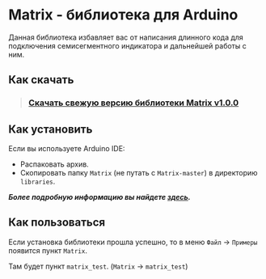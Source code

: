 Matrix - библиотека для Arduino
=====================
Данная библиотека избавляет вас от написания длинного кода для подключения семисегментного индикатора и дальнейшей работы с ним.

Как скачать
-----------------------------------
> 
> ### [Скачать свежую версию библиотеки Matrix v1.0.0](https://github.com/fresh-ter/Matrix/files/2210571/Matrix.zip)
>

Как установить
-----------------------------------
Если вы используете Arduino IDE:
* Распаковать архив.
* Скопировать папку `Matrix` (не путать с `Matrix-master`) в директорию `libraries`.

***Более подробную информацию вы найдете [здесь](https://lesson.iarduino.ru/page/Installing_libraries).***

Как пользоваться
-----------------------------------
Если установка библиотеки прошла успешно, то в меню `Файл` -> `Примеры` появится пункт `Matrix`.

Там будет пункт `matrix_test`. (`Matrix` -> `matrix_test`)
